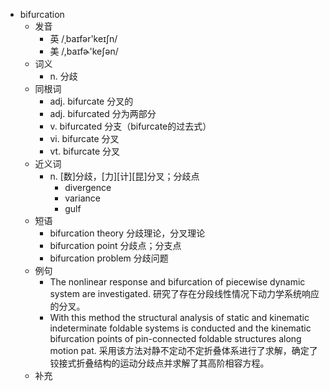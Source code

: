 - bifurcation
  - 发音
    - 英 /ˌbaɪfər'keɪʃn/
    - 美 /,baɪfɚ'keʃən/
  - 词义
    - n. 分歧
  - 同根词
    - adj. bifurcate 分叉的
    - adj. bifurcated 分为两部分
    - v. bifurcated 分支（bifurcate的过去式）
    - vi. bifurcate 分叉
    - vt. bifurcate 分叉
  - 近义词
    - n. [数]分歧，[力][计][昆]分叉；分歧点
      - divergence
      - variance
      - gulf
  - 短语
    - bifurcation theory 分歧理论，分叉理论
    - bifurcation point 分歧点；分支点
    - bifurcation problem 分歧问题
  - 例句
    - The nonlinear response and bifurcation of piecewise dynamic system are investigated. 研究了存在分段线性情况下动力学系统响应的分叉。
    - With this method the structural analysis of static and kinematic indeterminate foldable systems is conducted and the kinematic bifurcation points of pin-connected foldable structures along motion pat. 采用该方法对静不定动不定折叠体系进行了求解，确定了铰接式折叠结构的运动分歧点并求解了其高阶相容方程。
  - 补充